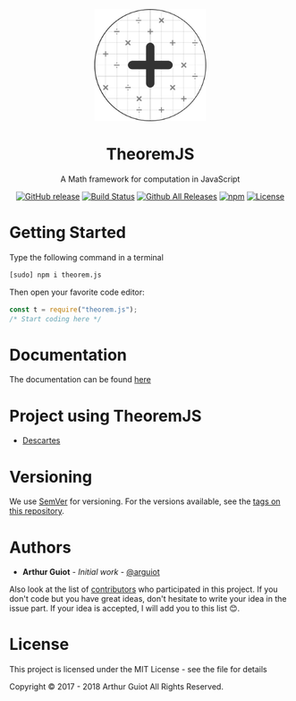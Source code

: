 <div align="center"><img src="docs/img/TheoremJS.svg" alt="Logo" height="200"><h1>TheoremJS</h1>
A Math framework for computation in JavaScript

[![GitHub release](https://img.shields.io/github/release/arguiot/TheoremJS.svg)](https://github.com/arguiot/TheoremJS/releases)
[![Build Status](https://travis-ci.org/arguiot/TheoremJS.svg?branch=master)](https://travis-ci.org/arguiot/TheoremJS)
[![Github All Releases](https://img.shields.io/github/downloads/arguiot/TheoremJS/total.svg)](https://github.com/arguiot/TheoremJS/)
[![npm](https://img.shields.io/npm/dt/theorem.js.svg)](https://www.npmjs.com/package/theorem.js)
[![License](https://img.shields.io/github/license/arguiot/TheoremJS.svg)](LICENSE)
</div>

# Getting Started

Type the following command in a terminal

```bash
[sudo] npm i theorem.js
```

Then open your favorite code editor:

```javascript
const t = require("theorem.js");
/* Start coding here */
```

# Documentation
The documentation can be found [here](https://github.com/arguiot/TheoremJS/wiki)

# Project using TheoremJS
- [Descartes](https://github.com/arguiot/Descartes)

# Versioning

We use [SemVer](http://semver.org/) for versioning. For the versions available, see the [tags on this repository](https://github.com/arguiot/TheoremJS/tags).

# Authors

- **Arthur Guiot** - _Initial work_ - [@arguiot](https://github.com/arguiot)

Also look at the list of [contributors](https://github.com/arguiot/TheoremJS/contributors) who participated in this project. If you don't code but you have great ideas, don't hesitate to write your idea in the issue part. If your idea is accepted, I will add you to this list 😊.

# License

This project is licensed under the MIT License - see the <LICENSE> file for details

Copyright © 2017 - 2018 Arthur Guiot All Rights Reserved.

